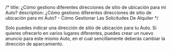 /*title: ¿Cómo gestiono diferentes direcciones de sitio de ubicación para mi Auto?description: ¿Cómo gestiono diferentes direcciones de sitio de ubicación para mi Auto? - Cómo Gestionar Las Solicitudes De Alquiler*/Solo puedes indicar una dirección de sitio de ubicación para tu Auto. Si quieres ofrecerlo en varios lugares diferentes, puedes crear un nuevo anuncio para este mismo Auto, en el cual sencillamente deberás cambiar la dirección de aparcamiento.